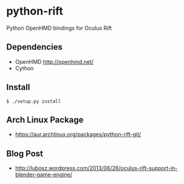 python-rift
===========

Python OpenHMD bindings for Oculus Rift

## Dependencies

* OpenHMD http://openhmd.net/
* Cython

## Install

```
$ ./setup.py install
```

## Arch Linux Package

* https://aur.archlinux.org/packages/python-rift-git/

## Blog Post

* http://lubosz.wordpress.com/2013/06/26/oculus-rift-support-in-blender-game-engine/
